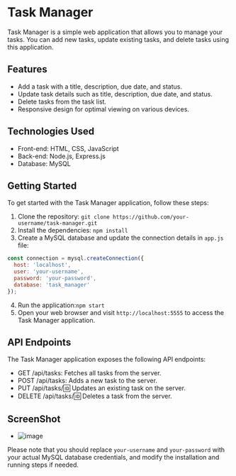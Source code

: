 # Task Manager

Task Manager is a simple web application that allows you to manage your tasks. You can add new tasks, update existing tasks, and delete tasks using this application.

## Features

- Add a task with a title, description, due date, and status.
- Update task details such as title, description, due date, and status.
- Delete tasks from the task list.
- Responsive design for optimal viewing on various devices.

## Technologies Used

- Front-end: HTML, CSS, JavaScript
- Back-end: Node.js, Express.js
- Database: MySQL

## Getting Started

To get started with the Task Manager application, follow these steps:

1. Clone the repository: ```git clone https://github.com/your-username/task-manager.git``` 
2. Install the dependencies: ```npm install```
3. Create a MySQL database and update the connection details in `app.js` file:
```javascript
const connection = mysql.createConnection({
  host: 'localhost',
  user: 'your-username',
  password: 'your-password',
  database: 'task_manager'
});
```
4. Run the application:```npm start```
5. Open your web browser and visit ```http://localhost:5555``` to access the Task Manager application.

## API Endpoints
The Task Manager application exposes the following API endpoints:

- GET /api/tasks: Fetches all tasks from the server.
- POST /api/tasks: Adds a new task to the server.
- PUT /api/tasks/:id: Updates an existing task on the server.
- DELETE /api/tasks/:id: Deletes a task from the server.

## ScreenShot
- ![image](https://github.com/viveklistenus/task-manager/assets/28853520/001087d0-72f9-46d9-aefa-dbf8a6a21c0f)


Please note that you should replace `your-username` and `your-password` with your actual MySQL database credentials, and modify the installation and running steps if needed.
